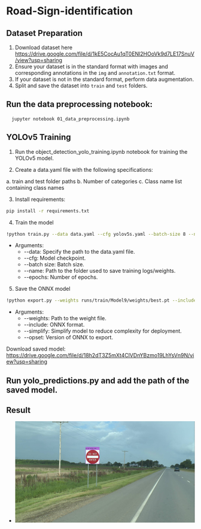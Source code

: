 # Road-Sign-identification

## Dataset Preparation
1. Download dataset here https://drive.google.com/file/d/1kE5CocAu1qT0ENl2HOoVk9d7LE17SnuV/view?usp=sharing
2. Ensure your dataset is in the standard format with images and corresponding annotations in the `img` and `annotation.txt` format.
3. If your dataset is not in the standard format, perform data augmentation.
4. Split and save the dataset into `train` and `test` folders.

## Run the data preprocessing notebook:
```shell
  jupyter notebook 01_data_preprocessing.ipynb
```
## YOLOv5 Training
1. Run the object_detection_yolo_training.ipynb notebook for training the YOLOv5 model.

2. Create a data.yaml file with the following specifications:

a. train and test folder paths
b. Number of categories
c. Class name list containing class names

3. Install requirements:
```bash
pip install -r requirements.txt
```
4. Train the model
```bash
!python train.py --data data.yaml --cfg yolov5s.yaml --batch-size 8 --name Model --epochs 20
```
+ Arguments:
  +  --data: Specify the path to the data.yaml file.
  +  --cfg: Model checkpoint.
  +  --batch size: Batch size.
  +  --name: Path to the folder used to save training logs/weights.
  +  --epochs: Number of epochs.

5. Save the ONNX model
```bash
!python export.py --weights runs/train/Model9/weights/best.pt --include onnx --simplify --opset 12
```
+ Arguments:
  +  --weights: Path to the weight file.
  +  --include: ONNX format.
  +  --simplify: Simplify model to reduce complexity for deployment.
  +  --opset: Version of ONNX to export.

Download saved model: https://drive.google.com/file/d/18h2dT3Z5mXt4ClVDnYBzmo19LhYsVn9N/view?usp=sharing

## Run yolo_predictions.py and add the path of the saved model.
## Result
+ ![Prediction sample](https://github.com/ChetanB1997/Road-Sign-identification/blob/main/image2.jpg)
